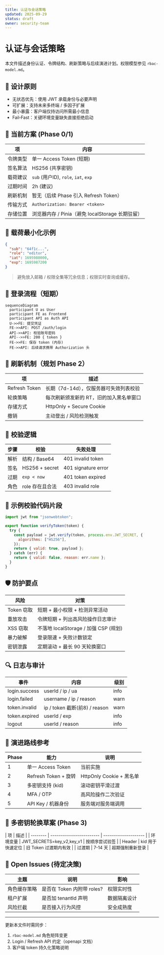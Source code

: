 ```yaml
---
title: 认证与会话策略
updated: 2025-09-29
status: draft
owner: security-team
---
```


# 认证与会话策略

本文件描述身份认证、令牌结构、刷新策略与后续演进计划。权限模型参见 `rbac-model.md`。

## 🎯 设计原则

- 无状态优先：使用 JWT 承载身份与必要声明
- 可扩展：支持未来多终端 / 多因子扩展
- 最小暴露：客户端仅持访问所需最小信息
- Fail‑Fast：关键环境变量缺失直接拒绝启动

## 🔑 当前方案 (Phase 0/1)

| 项       | 内容                                             |
| -------- | ------------------------------------------------ |
| 令牌类型 | 单一 Access Token (短期)                         |
| 签名算法 | HS256 (共享密钥)                                 |
| 载荷建议 | `sub` (用户ID), `role`, `iat`, `exp`             |
| 过期时间 | 2h (建议)                                        |
| 刷新机制 | 暂无（后续 Phase 引入 Refresh Token）            |
| 传输方式 | `Authorization: Bearer <token>`                  |
| 存储位置 | 浏览器内存 / Pinia（避免 localStorage 长期驻留） |

## 🧱 载荷最小化示例

```json
{
  "sub": "64f1c...",
  "role": "editor",
  "iat": 1695980000,
  "exp": 1695987200
}
```

> 避免放入邮箱 / 权限全集等冗余信息；权限实时查询或缓存。

## 🛂 登录流程（短期）

```mermaid
sequenceDiagram
  participant U as User
  participant FE as Frontend
  participant API as Auth API
  U->>FE: 提交凭证
  FE->>API: POST /auth/login
  API->>API: 校验账号密码
  API-->>FE: 200 { token }
  FE->>FE: 保存 token (内存)
  FE->>API: 后续请求携带 Authorization 头
```

## 🔄 刷新机制（规划 Phase 2）

| 项            | 描述                                    |
| ------------- | --------------------------------------- |
| Refresh Token | 长期（7d-14d），仅服务器可失效列表校验  |
| 轮换策略      | 每次刷新颁发新的 RT，旧的加入黑名单窗口 |
| 存储方式      | HttpOnly + Secure Cookie                |
| 撤销          | 主动登出 / 风险检测触发                 |

## 🧪 校验逻辑

| 步骤 | 校验            | 失败处理            |
| ---- | --------------- | ------------------- |
| 解析 | 结构 / Base64   | 401 invalid token   |
| 签名 | HS256 + secret  | 401 signature error |
| 过期 | `exp < now`     | 401 token expired   |
| 角色 | role 存在且合法 | 403 invalid role    |

## 🧪 示例校验代码片段

```js
import jwt from "jsonwebtoken";

export function verifyToken(token) {
  try {
    const payload = jwt.verify(token, process.env.JWT_SECRET, {
      algorithms: ["HS256"],
    });
    return { valid: true, payload };
  } catch (err) {
    return { valid: false, reason: err.name };
  }
}
```

## 🛡️ 防护要点

| 风险       | 对策                                  |
| ---------- | ------------------------------------- |
| Token 窃取 | 短期 + 最小权限 + 检测异常活动        |
| 重放攻击   | 令牌短期 + 列出高风险操作日志审计     |
| XSS 窃取   | 不落地 localStorage / 加强 CSP (规划) |
| 暴力破解   | 登录限速 + 失败计数锁定               |
| 密钥泄露   | 定期滚动 + 最长 90 天轮换窗口         |

## 🔍 日志与审计

| 事件          | 内容                          | 级别 |
| ------------- | ----------------------------- | ---- |
| login.success | userId / ip / ua              | info |
| login.failed  | username / ip / reason        | warn |
| token.invalid | ip / token 截断(前8) / reason | warn |
| token.expired | userId / exp                  | info |
| logout        | userId / reason               | info |

## 🚦 演进路线参考

| Phase | 能力                 | 说明                     |
| ----- | -------------------- | ------------------------ |
| 1     | 单一 Access Token    | 当前实施                 |
| 2     | Refresh Token + 旋转 | HttpOnly Cookie + 黑名单 |
| 3     | 多密钥支持 (kid)     | 滚动密钥平滑过渡         |
| 4     | MFA / OTP            | 高风险操作二次验证       |
| 5     | API Key / 机器身份   | 服务端对服务端调用       |

## 🔐 多密钥轮换草案 (Phase 3)

| 项       | 描述                      |
| -------- | ------------------------- | --------------------- |
| 环境变量 | JWT_SECRETS=key_v2,key_v1 | 按顺序尝试验签        |
| Header   | kid 用于快速定位          | 旧 Token 过渡期内有效 |
| 过渡期   | 7-14 天                   | 超期强制重新登录      |

## 🧩 Open Issues (待定决策)

| 主题         | 说明                       | 影响         |
| ------------ | -------------------------- | ------------ |
| 角色缓存策略 | 是否在 Token 内附带 roles? | 权限实时性   |
| 租户扩展     | 是否加 tenantId 声明       | 数据隔离设计 |
| 风险拦截     | 是否接入行为风控           | 安全成熟度   |

---

更新本文件时需同步：

1. `rbac-model.md` 角色矩阵变更
2. Login / Refresh API 约定（openapi 文档）
3. 客户端 token 持久化策略说明

